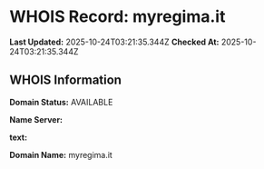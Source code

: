 # WHOIS Record: myregima.it

**Last Updated:** 2025-10-24T03:21:35.344Z
**Checked At:** 2025-10-24T03:21:35.344Z

## WHOIS Information

**Domain Status:** AVAILABLE

**Name Server:** 

**text:** 

**Domain Name:** myregima.it

